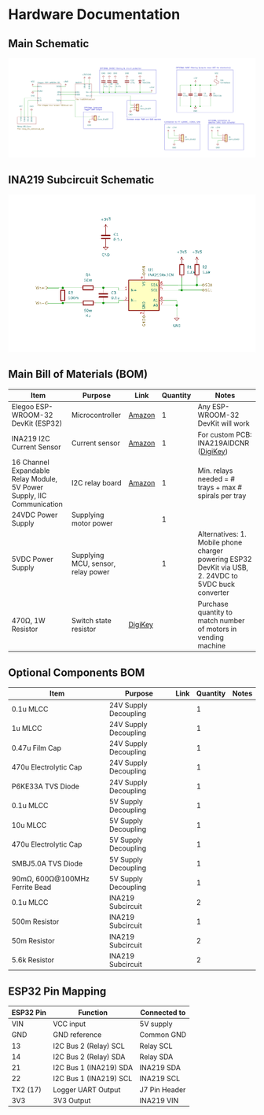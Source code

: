 # Hardware Documentation

## Main Schematic

![Main Schematic](main_schematic.png)

## INA219 Subcircuit Schematic

![INA219 Schematic](ina219_schematic.png)

## Main Bill of Materials (BOM)

| Item | Purpose | Link | Quantity | Notes |
|------|---------|------|----------|-------|
| Elegoo ESP-WROOM-32 DevKit (ESP32) | Microcontroller | [Amazon](https://a.co/d/5vAKYio) | 1 | Any ESP-WROOM-32 DevKit will work |
| INA219 I2C Current Sensor | Current sensor | [Amazon](https://a.co/d/gYvCdcv) | 1 | For custom PCB: INA219AIDCNR ([DigiKey](https://www.digikey.com/en/products/detail/texas-instruments/INA219AIDCNR/1952540)) |
| 16 Channel Expandable Relay Module, 5V Power Supply, IIC Communication | I2C relay board | [Amazon](https://a.co/d/cCdZwwg) | 1 | Min. relays needed = # trays + max # spirals per tray |
| 24VDC Power Supply | Supplying motor power |  | 1 |  |
| 5VDC Power Supply | Supplying MCU, sensor, relay power |  | 1 | Alternatives: 1. Mobile phone charger powering ESP32 DevKit via USB, 2. 24VDC to 5VDC buck converter |
| 470Ω, 1W Resistor | Switch state resistor | [DigiKey](https://www.digikey.com/en/products/detail/te-connectivity-passive-product/ROX1SJ470R/2381467) |  | Purchase quantity to match number of motors in vending machine |

## Optional Components BOM

| Item | Purpose | Link | Quantity | Notes |
|------|---------|------|----------|-------|
| 0.1u MLCC | 24V Supply Decoupling |  | 1 |  |
| 1u MLCC | 24V Supply Decoupling |  | 1 |  |
| 0.47u Film Cap | 24V Supply Decoupling |  | 1 |  |
| 470u Electrolytic Cap | 24V Supply Decoupling |  | 1 |  |
| P6KE33A TVS Diode | 24V Supply Decoupling |  | 1 |  |
| 0.1u MLCC | 5V Supply Decoupling |  | 1 |  |
| 10u MLCC | 5V Supply Decoupling |  | 1 |  |
| 470u Electrolytic Cap | 5V Supply Decoupling |  | 1 |  |
| SMBJ5.0A TVS Diode | 5V Supply Decoupling |  | 1 |  |
| 90mΩ, 600Ω@100MHz Ferrite Bead | 5V Supply Decoupling |  | 1 |  |
| 0.1u MLCC | INA219 Subcircuit |  | 2 |  |
| 500m Resistor | INA219 Subcircuit |  | 1 |  |
| 50m Resistor | INA219 Subcircuit |  | 2 |  |
| 5.6k Resistor | INA219 Subcircuit |  | 2 |  |

## ESP32 Pin Mapping

| ESP32 Pin | Function | Connected to |
|-----------|---------|--------------|
| VIN | VCC input | 5V supply |
| GND | GND reference | Common GND |
| 13 | I2C Bus 2 (Relay) SCL | Relay SCL |
| 14 | I2C Bus 2 (Relay) SDA | Relay SDA |
| 21 | I2C Bus 1 (INA219) SDA | INA219 SDA |
| 22 | I2C Bus 1 (INA219) SCL | INA219 SCL |
| TX2 (17) | Logger UART Output | J7 Pin Header |
| 3V3 | 3V3 Output | INA219 VIN |
